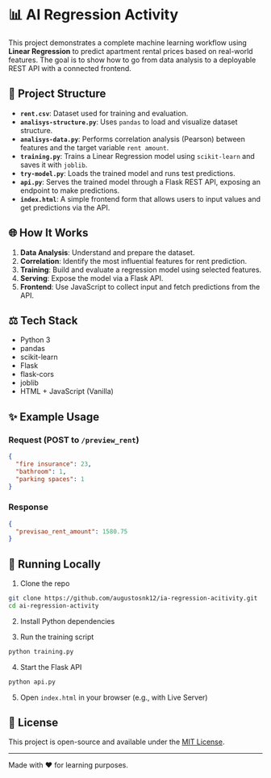 # 📊 AI Regression Activity

This project demonstrates a complete machine learning workflow using **Linear Regression** to predict apartment rental prices based on real-world features. The goal is to show how to go from data analysis to a deployable REST API with a connected frontend.

## 📁 Project Structure

- **`rent.csv`**: Dataset used for training and evaluation.
- **`analisys-structure.py`**: Uses `pandas` to load and visualize dataset structure.
- **`analisys-data.py`**: Performs correlation analysis (Pearson) between features and the target variable `rent amount`.
- **`training.py`**: Trains a Linear Regression model using `scikit-learn` and saves it with `joblib`.
- **`try-model.py`**: Loads the trained model and runs test predictions.
- **`api.py`**: Serves the trained model through a Flask REST API, exposing an endpoint to make predictions.
- **`index.html`**: A simple frontend form that allows users to input values and get predictions via the API.

## 🌐 How It Works

1. **Data Analysis**: Understand and prepare the dataset.
2. **Correlation**: Identify the most influential features for rent prediction.
3. **Training**: Build and evaluate a regression model using selected features.
4. **Serving**: Expose the model via a Flask API.
5. **Frontend**: Use JavaScript to collect input and fetch predictions from the API.

## ⚖️ Tech Stack

- Python 3
- pandas
- scikit-learn
- Flask
- flask-cors
- joblib
- HTML + JavaScript (Vanilla)

## ✨ Example Usage

### Request (POST to `/preview_rent`)
```json
{
  "fire insurance": 23,
  "bathroom": 1,
  "parking spaces": 1
}
```

### Response
```json
{
  "previsao_rent_amount": 1580.75
}
```

## 🔧 Running Locally

1. Clone the repo
```bash
git clone https://github.com/augustosnk12/ia-regression-acitivity.git
cd ai-regression-activity
```

2. Install Python dependencies

3. Run the training script
```bash
python training.py
```

4. Start the Flask API
```bash
python api.py
```

5. Open `index.html` in your browser (e.g., with Live Server)

## 📅 License
This project is open-source and available under the [MIT License](LICENSE).

---

Made with ❤️ for learning purposes.

